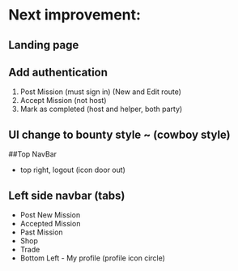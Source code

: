# Next improvement:


## Landing page

## Add authentication
1. Post Mission (must sign in) (New and Edit route)
2. Accept Mission (not host)
3. Mark as completed (host and helper, both party)

## UI change to bounty style ~ (cowboy style)


##Top NavBar 
- top right, logout (icon door out)

## Left side navbar (tabs)
- Post New Mission
- Accepted Mission
- Past Mission
- Shop
- Trade
- Bottom Left - My profile (profile icon circle)